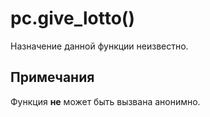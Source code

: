 # pc.give_lotto()
Назначение данной функции неизвестно.

## Примечания
Функция **не** может быть вызвана анонимно.